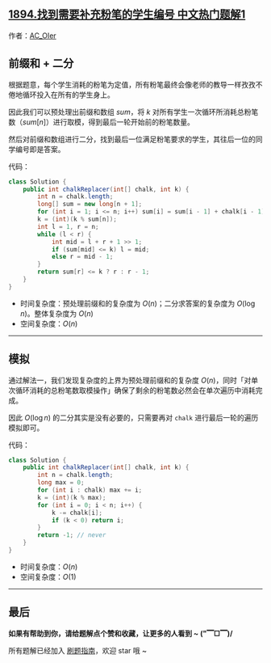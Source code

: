 ## [1894.找到需要补充粉笔的学生编号 中文热门题解1](https://leetcode.cn/problems/find-the-student-that-will-replace-the-chalk/solutions/100000/gong-shui-san-xie-yi-ti-shuang-jie-qian-kpqsk)

作者：[AC_OIer](https://leetcode.cn/u/AC_OIer)

## 前缀和 + 二分

根据题意，每个学生消耗的粉笔为定值，所有粉笔最终会像老师的教导一样孜孜不倦地循环投入在所有的学生身上。

因此我们可以预处理出前缀和数组 $sum$，将 $k$ 对所有学生一次循环所消耗总粉笔数（$sum[n]$）进行取模，得到最后一轮开始前的粉笔数量。

然后对前缀和数组进行二分，找到最后一位满足粉笔要求的学生，其往后一位的同学编号即是答案。

代码：
```Java []
class Solution {
    public int chalkReplacer(int[] chalk, int k) {
        int n = chalk.length;
        long[] sum = new long[n + 1];
        for (int i = 1; i <= n; i++) sum[i] = sum[i - 1] + chalk[i - 1];
        k = (int)(k % sum[n]);
        int l = 1, r = n;
        while (l < r) {
            int mid = l + r + 1 >> 1;
            if (sum[mid] <= k) l = mid;
            else r = mid - 1;
        }
        return sum[r] <= k ? r : r - 1;
    }
}
```
* 时间复杂度：预处理前缀和的复杂度为 $O(n)$；二分求答案的复杂度为 $O(\log{n})$。整体复杂度为 $O(n)$
* 空间复杂度：$O(n)$

---

## 模拟

通过解法一，我们发现复杂度的上界为预处理前缀和的复杂度 $O(n)$，同时「对单次循环消耗的总粉笔数取模操作」确保了剩余的粉笔数必然会在单次遍历中消耗完成。

因此 $O(\log{n})$ 的二分其实是没有必要的，只需要再对 `chalk` 进行最后一轮的遍历模拟即可。

代码：
```Java []
class Solution {
    public int chalkReplacer(int[] chalk, int k) {
        int n = chalk.length;
        long max = 0;
        for (int i : chalk) max += i;
        k = (int)(k % max);
        for (int i = 0; i < n; i++) {
            k -= chalk[i];
            if (k < 0) return i;
        }
        return -1; // never
    }
}
```
* 时间复杂度：$O(n)$
* 空间复杂度：$O(1)$

---

## 最后

**如果有帮助到你，请给题解点个赞和收藏，让更多的人看到 ~ ("▔□▔)/**

所有题解已经加入 [刷题指南](https://github.com/SharingSource/LogicStack-LeetCode/wiki)，欢迎 star 哦 ~ 